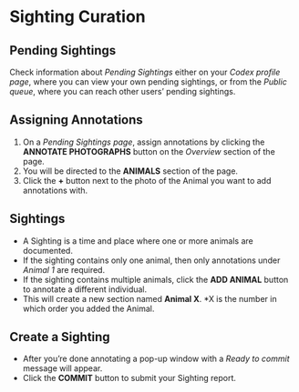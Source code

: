 # Sighting Curation

## Pending Sightings

Check information about *Pending Sightings* either on your *Codex profile page*, where you can view your own pending sightings, or from the *Public queue*, where you can reach other users’ pending sightings.

## Assigning Annotations

1. On a *Pending Sightings page*, assign annotations by clicking the **ANNOTATE PHOTOGRAPHS** button on the *Overview* section of the page.
2. You will be directed to the **ANIMALS** section of the page.
3. Click the **+** button next to the photo of the Animal you want to add annotations with.

## Sightings

* A Sighting is a time and place where one or more animals are documented.
* If the sighting contains only one animal, then only annotations under *Animal 1* are required.
* If the sighting contains multiple animals, click the **ADD ANIMAL** button to annotate a different individual.
* This will create a new section named **Animal X**. \*X is the number in which order you added the Animal.

## Create a Sighting

* After you’re done annotating a pop-up window with a *Ready to commit* message will appear.
* Click the **COMMIT** button to submit your Sighting report.